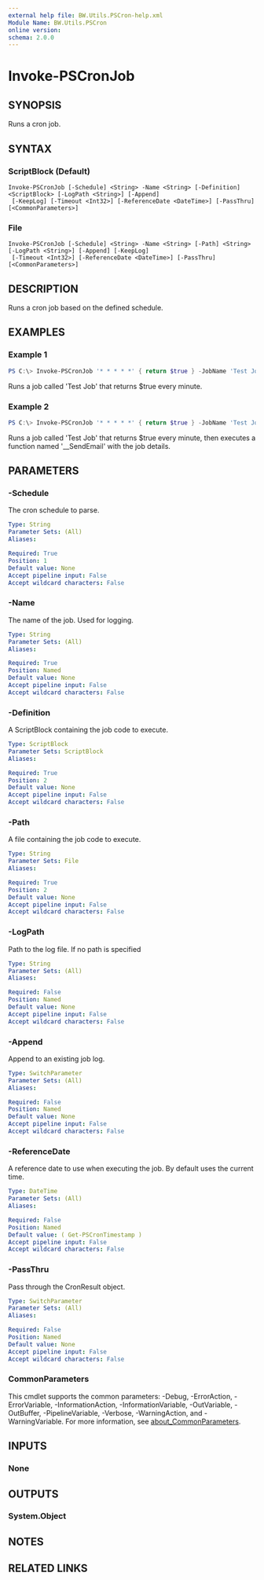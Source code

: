 ```yaml
---
external help file: BW.Utils.PSCron-help.xml
Module Name: BW.Utils.PSCron
online version:
schema: 2.0.0
---
```


# Invoke-PSCronJob

## SYNOPSIS
Runs a cron job.

## SYNTAX

### ScriptBlock (Default)
```
Invoke-PSCronJob [-Schedule] <String> -Name <String> [-Definition] <ScriptBlock> [-LogPath <String>] [-Append]
 [-KeepLog] [-Timeout <Int32>] [-ReferenceDate <DateTime>] [-PassThru] [<CommonParameters>]
```

### File
```
Invoke-PSCronJob [-Schedule] <String> -Name <String> [-Path] <String> [-LogPath <String>] [-Append] [-KeepLog]
 [-Timeout <Int32>] [-ReferenceDate <DateTime>] [-PassThru] [<CommonParameters>]
```

## DESCRIPTION
Runs a cron job based on the defined schedule.

## EXAMPLES

### Example 1
```powershell
PS C:\> Invoke-PSCronJob '* * * * *' { return $true } -JobName 'Test Job'
```

Runs a job called 'Test Job' that returns $true every minute.

### Example 2
```powershell
PS C:\> Invoke-PSCronJob '* * * * *' { return $true } -JobName 'Test Job' -CallBack '__SendEmail'
```

Runs a job called 'Test Job' that returns $true every minute, then executes a function named '__SendEmail' with the job details.

## PARAMETERS

### -Schedule
The cron schedule to parse.

```yaml
Type: String
Parameter Sets: (All)
Aliases:

Required: True
Position: 1
Default value: None
Accept pipeline input: False
Accept wildcard characters: False
```

### -Name
The name of the job. Used for logging.

```yaml
Type: String
Parameter Sets: (All)
Aliases:

Required: True
Position: Named
Default value: None
Accept pipeline input: False
Accept wildcard characters: False
```

### -Definition
A ScriptBlock containing the job code to execute.

```yaml
Type: ScriptBlock
Parameter Sets: ScriptBlock
Aliases:

Required: True
Position: 2
Default value: None
Accept pipeline input: False
Accept wildcard characters: False
```

### -Path
A file containing the job code to execute.

```yaml
Type: String
Parameter Sets: File
Aliases:

Required: True
Position: 2
Default value: None
Accept pipeline input: False
Accept wildcard characters: False
```

### -LogPath
Path to the log file. If no path is specified

```yaml
Type: String
Parameter Sets: (All)
Aliases:

Required: False
Position: Named
Default value: None
Accept pipeline input: False
Accept wildcard characters: False
```

### -Append
Append to an existing job log.

```yaml
Type: SwitchParameter
Parameter Sets: (All)
Aliases:

Required: False
Position: Named
Default value: None
Accept pipeline input: False
Accept wildcard characters: False
```

### -ReferenceDate
A reference date to use when executing the job.
By default uses the current time.

```yaml
Type: DateTime
Parameter Sets: (All)
Aliases:

Required: False
Position: Named
Default value: ( Get-PSCronTimestamp )
Accept pipeline input: False
Accept wildcard characters: False
```

### -PassThru
Pass through the CronResult object.

```yaml
Type: SwitchParameter
Parameter Sets: (All)
Aliases:

Required: False
Position: Named
Default value: None
Accept pipeline input: False
Accept wildcard characters: False
```

### CommonParameters
This cmdlet supports the common parameters: -Debug, -ErrorAction, -ErrorVariable, -InformationAction, -InformationVariable, -OutVariable, -OutBuffer, -PipelineVariable, -Verbose, -WarningAction, and -WarningVariable. For more information, see [about_CommonParameters](http://go.microsoft.com/fwlink/?LinkID=113216).

## INPUTS

### None
## OUTPUTS

### System.Object
## NOTES

## RELATED LINKS
